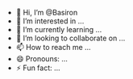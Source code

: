- 👋 Hi, I’m @Basiron
- 👀 I’m interested in ...
- 🌱 I’m currently learning ...
- 💞️ I’m looking to collaborate on ...
- 📫 How to reach me ...
- 😄 Pronouns: ...
- ⚡ Fun fact: ...

<!---
Basiron/Basiron is a ✨ special ✨ repository because its `README.md` (this file) appears on your GitHub profile.
You can click the Preview link to take a look at your changes.
--->
